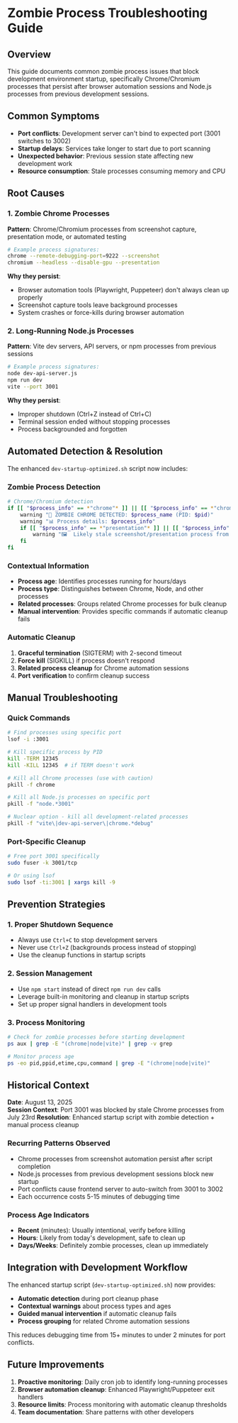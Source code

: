 # Zombie Process Troubleshooting Guide

## Overview

This guide documents common zombie process issues that block development environment startup, specifically Chrome/Chromium processes that persist after browser automation sessions and Node.js processes from previous development sessions.

## Common Symptoms

- **Port conflicts**: Development server can't bind to expected port (3001 switches to 3002)
- **Startup delays**: Services take longer to start due to port scanning
- **Unexpected behavior**: Previous session state affecting new development work
- **Resource consumption**: Stale processes consuming memory and CPU

## Root Causes

### 1. Zombie Chrome Processes
**Pattern**: Chrome/Chromium processes from screenshot capture, presentation mode, or automated testing
```bash
# Example process signatures:
chrome --remote-debugging-port=9222 --screenshot
chromium --headless --disable-gpu --presentation
```

**Why they persist**:
- Browser automation tools (Playwright, Puppeteer) don't always clean up properly
- Screenshot capture tools leave background processes
- System crashes or force-kills during browser automation

### 2. Long-Running Node.js Processes
**Pattern**: Vite dev servers, API servers, or npm processes from previous sessions
```bash
# Example process signatures:
node dev-api-server.js
npm run dev
vite --port 3001
```

**Why they persist**:
- Improper shutdown (Ctrl+Z instead of Ctrl+C)
- Terminal session ended without stopping processes
- Process backgrounded and forgotten

## Automated Detection & Resolution

The enhanced `dev-startup-optimized.sh` script now includes:

### Zombie Process Detection
```bash
# Chrome/Chromium detection
if [[ "$process_info" == *"chrome"* ]] || [[ "$process_info" == *"chromium"* ]]; then
    warning "🧟 ZOMBIE CHROME DETECTED: $process_name (PID: $pid)"
    warning "📊 Process details: $process_info"
    if [[ "$process_info" == *"presentation"* ]] || [[ "$process_info" == *"screenshot"* ]]; then
        warning "🖼️  Likely stale screenshot/presentation process from previous session"
    fi
fi
```

### Contextual Information
- **Process age**: Identifies processes running for hours/days
- **Process type**: Distinguishes between Chrome, Node, and other processes
- **Related processes**: Groups related Chrome processes for bulk cleanup
- **Manual intervention**: Provides specific commands if automatic cleanup fails

### Automatic Cleanup
1. **Graceful termination** (SIGTERM) with 2-second timeout
2. **Force kill** (SIGKILL) if process doesn't respond
3. **Related process cleanup** for Chrome automation sessions
4. **Port verification** to confirm cleanup success

## Manual Troubleshooting

### Quick Commands
```bash
# Find processes using specific port
lsof -i :3001

# Kill specific process by PID
kill -TERM 12345
kill -KILL 12345  # if TERM doesn't work

# Kill all Chrome processes (use with caution)
pkill -f chrome

# Kill all Node.js processes on specific port
pkill -f "node.*3001"

# Nuclear option - kill all development-related processes
pkill -f "vite\|dev-api-server\|chrome.*debug"
```

### Port-Specific Cleanup
```bash
# Free port 3001 specifically
sudo fuser -k 3001/tcp

# Or using lsof
sudo lsof -ti:3001 | xargs kill -9
```

## Prevention Strategies

### 1. Proper Shutdown Sequence
- Always use `Ctrl+C` to stop development servers
- Never use `Ctrl+Z` (backgrounds process instead of stopping)
- Use the cleanup functions in startup scripts

### 2. Session Management
- Use `npm start` instead of direct `npm run dev` calls
- Leverage built-in monitoring and cleanup in startup scripts
- Set up proper signal handlers in development tools

### 3. Process Monitoring
```bash
# Check for zombie processes before starting development
ps aux | grep -E "(chrome|node|vite)" | grep -v grep

# Monitor process age
ps -eo pid,ppid,etime,cpu,command | grep -E "(chrome|node|vite)"
```

## Historical Context

**Date**: August 13, 2025  
**Session Context**: Port 3001 was blocked by stale Chrome processes from July 23rd
**Resolution**: Enhanced startup script with zombie detection + manual process cleanup

### Recurring Patterns Observed
- Chrome processes from screenshot automation persist after script completion
- Node.js processes from previous development sessions block new startup
- Port conflicts cause frontend server to auto-switch from 3001 to 3002
- Each occurrence costs 5-15 minutes of debugging time

### Process Age Indicators
- **Recent** (minutes): Usually intentional, verify before killing
- **Hours**: Likely from today's development, safe to clean up
- **Days/Weeks**: Definitely zombie processes, clean up immediately

## Integration with Development Workflow

The enhanced startup script (`dev-startup-optimized.sh`) now provides:
- **Automatic detection** during port cleanup phase
- **Contextual warnings** about process types and ages  
- **Guided manual intervention** if automatic cleanup fails
- **Process grouping** for related Chrome automation sessions

This reduces debugging time from 15+ minutes to under 2 minutes for port conflicts.

## Future Improvements

1. **Proactive monitoring**: Daily cron job to identify long-running processes
2. **Browser automation cleanup**: Enhanced Playwright/Puppeteer exit handlers
3. **Resource limits**: Process monitoring with automatic cleanup thresholds
4. **Team documentation**: Share patterns with other developers